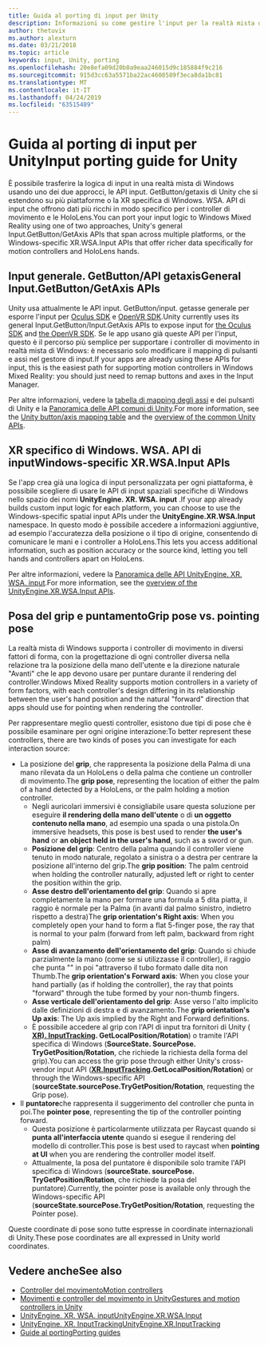 ```yaml
---
title: Guida al porting di input per Unity
description: Informazioni su come gestire l'input per la realtà mista di Windows in Unity.
author: thetuvix
ms.author: alexturn
ms.date: 03/21/2018
ms.topic: article
keywords: input, Unity, porting
ms.openlocfilehash: 20e8efa09d20b0a9eaa246015d9c185884f9c216
ms.sourcegitcommit: 915d3cc63a5571ba22ac4608589f3eca8da1bc81
ms.translationtype: MT
ms.contentlocale: it-IT
ms.lasthandoff: 04/24/2019
ms.locfileid: "63515489"
---
```

# <a name="input-porting-guide-for-unity"></a><span data-ttu-id="21f11-104">Guida al porting di input per Unity</span><span class="sxs-lookup"><span data-stu-id="21f11-104">Input porting guide for Unity</span></span>

<span data-ttu-id="21f11-105">È possibile trasferire la logica di input in una realtà mista di Windows usando uno dei due approcci, le API input. GetButton/getaxis di Unity che si estendono su più piattaforme o la XR specifica di Windows. WSA. API di input che offrono dati più ricchi in modo specifico per i controller di movimento e le HoloLens.</span><span class="sxs-lookup"><span data-stu-id="21f11-105">You can port your input logic to Windows Mixed Reality using one of two approaches, Unity's general Input.GetButton/GetAxis APIs that span across multiple platforms, or the Windows-specific XR.WSA.Input APIs that offer richer data specifically for motion controllers and HoloLens hands.</span></span>

## <a name="general-inputgetbuttongetaxis-apis"></a><span data-ttu-id="21f11-106">Input generale. GetButton/API getaxis</span><span class="sxs-lookup"><span data-stu-id="21f11-106">General Input.GetButton/GetAxis APIs</span></span>

<span data-ttu-id="21f11-107">Unity usa attualmente le API input. GetButton/input. getasse generale per esporre l'input per [Oculus SDK](https://docs.unity3d.com/Manual/OculusControllers.html) e [OpenVR SDK](https://docs.unity3d.com/Manual/OpenVRControllers.html).</span><span class="sxs-lookup"><span data-stu-id="21f11-107">Unity currently uses its general Input.GetButton/Input.GetAxis APIs to expose input for [the Oculus SDK](https://docs.unity3d.com/Manual/OculusControllers.html) and [the OpenVR SDK](https://docs.unity3d.com/Manual/OpenVRControllers.html).</span></span> <span data-ttu-id="21f11-108">Se le app usano già queste API per l'input, questo è il percorso più semplice per supportare i controller di movimento in realtà mista di Windows: è necessario solo modificare il mapping di pulsanti e assi nel gestore di input.</span><span class="sxs-lookup"><span data-stu-id="21f11-108">If your apps are already using these APIs for input, this is the easiest path for supporting motion controllers in Windows Mixed Reality: you should just need to remap buttons and axes in the Input Manager.</span></span>

<span data-ttu-id="21f11-109">Per altre informazioni, vedere la [tabella di mapping degli assi](gestures-and-motion-controllers-in-unity.md#unity-buttonaxis-mapping-table) e dei pulsanti di Unity e la [Panoramica delle API comuni di Unity](gestures-and-motion-controllers-in-unity.md#common-unity-apis-inputgetbuttongetaxis).</span><span class="sxs-lookup"><span data-stu-id="21f11-109">For more information, see the [Unity button/axis mapping table](gestures-and-motion-controllers-in-unity.md#unity-buttonaxis-mapping-table) and the [overview of the common Unity APIs](gestures-and-motion-controllers-in-unity.md#common-unity-apis-inputgetbuttongetaxis).</span></span>

## <a name="windows-specific-xrwsainput-apis"></a><span data-ttu-id="21f11-110">XR specifico di Windows. WSA. API di input</span><span class="sxs-lookup"><span data-stu-id="21f11-110">Windows-specific XR.WSA.Input APIs</span></span>

<span data-ttu-id="21f11-111">Se l'app crea già una logica di input personalizzata per ogni piattaforma, è possibile scegliere di usare le API di input spaziali specifiche di Windows nello spazio dei nomi **UnityEngine. XR. WSA. input** .</span><span class="sxs-lookup"><span data-stu-id="21f11-111">If your app already builds custom input logic for each platform, you can choose to use the Windows-specific spatial input APIs under the **UnityEngine.XR.WSA.Input** namespace.</span></span> <span data-ttu-id="21f11-112">In questo modo è possibile accedere a informazioni aggiuntive, ad esempio l'accuratezza della posizione o il tipo di origine, consentendo di comunicare le mani e i controller a HoloLens.</span><span class="sxs-lookup"><span data-stu-id="21f11-112">This lets you access additional information, such as position accuracy or the source kind, letting you tell hands and controllers apart on HoloLens.</span></span>

<span data-ttu-id="21f11-113">Per altre informazioni, vedere la [Panoramica delle API UnityEngine. XR. WSA. input](gestures-and-motion-controllers-in-unity.md#windows-specific-apis-xrwsainput).</span><span class="sxs-lookup"><span data-stu-id="21f11-113">For more information, see the [overview of the UnityEngine.XR.WSA.Input APIs](gestures-and-motion-controllers-in-unity.md#windows-specific-apis-xrwsainput).</span></span>

## <a name="grip-pose-vs-pointing-pose"></a><span data-ttu-id="21f11-114">Posa del grip e puntamento</span><span class="sxs-lookup"><span data-stu-id="21f11-114">Grip pose vs. pointing pose</span></span>

<span data-ttu-id="21f11-115">La realtà mista di Windows supporta i controller di movimento in diversi fattori di forma, con la progettazione di ogni controller diversa nella relazione tra la posizione della mano dell'utente e la direzione naturale "Avanti" che le app devono usare per puntare durante il rendering del controller.</span><span class="sxs-lookup"><span data-stu-id="21f11-115">Windows Mixed Reality supports motion controllers in a variety of form factors, with each controller's design differing in its relationship between the user's hand position and the natural "forward" direction that apps should use for pointing when rendering the controller.</span></span>

<span data-ttu-id="21f11-116">Per rappresentare meglio questi controller, esistono due tipi di pose che è possibile esaminare per ogni origine interazione:</span><span class="sxs-lookup"><span data-stu-id="21f11-116">To better represent these controllers, there are two kinds of poses you can investigate for each interaction source:</span></span>

* <span data-ttu-id="21f11-117">La posizione del **grip**, che rappresenta la posizione della Palma di una mano rilevata da un HoloLens o della palma che contiene un controller di movimento.</span><span class="sxs-lookup"><span data-stu-id="21f11-117">The **grip pose**, representing the location of either the palm of a hand detected by a HoloLens, or the palm holding a motion controller.</span></span>
    * <span data-ttu-id="21f11-118">Negli auricolari immersivi è consigliabile usare questa soluzione per eseguire **il rendering della mano dell'utente** o di **un oggetto contenuto nella mano**, ad esempio una spada o una pistola.</span><span class="sxs-lookup"><span data-stu-id="21f11-118">On immersive headsets, this pose is best used to render **the user's hand** or **an object held in the user's hand**, such as a sword or gun.</span></span>
    * <span data-ttu-id="21f11-119">**Posizione del grip**: Centro della palma quando il controller viene tenuto in modo naturale, regolato a sinistra o a destra per centrare la posizione all'interno del grip.</span><span class="sxs-lookup"><span data-stu-id="21f11-119">The **grip position**: The palm centroid when holding the controller naturally, adjusted left or right to center the position within the grip.</span></span>
    * <span data-ttu-id="21f11-120">**Asse destro dell'orientamento del grip**: Quando si apre completamente la mano per formare una formula a 5 dita piatta, il raggio è normale per la Palma (in avanti dal palmo sinistro, indietro rispetto a destra)</span><span class="sxs-lookup"><span data-stu-id="21f11-120">The **grip orientation's Right axis**: When you completely open your hand to form a flat 5-finger pose, the ray that is normal to your palm (forward from left palm, backward from right palm)</span></span>
    * <span data-ttu-id="21f11-121">**Asse di avanzamento dell'orientamento del grip**: Quando si chiude parzialmente la mano (come se si utilizzasse il controller), il raggio che punta "" in poi "attraverso il tubo formato dalle dita non Thumb.</span><span class="sxs-lookup"><span data-stu-id="21f11-121">The **grip orientation's Forward axis**: When you close your hand partially (as if holding the controller), the ray that points "forward" through the tube formed by your non-thumb fingers.</span></span>
    * <span data-ttu-id="21f11-122">**Asse verticale dell'orientamento del grip**: Asse verso l'alto implicito dalle definizioni di destra e di avanzamento.</span><span class="sxs-lookup"><span data-stu-id="21f11-122">The **grip orientation's Up axis**: The Up axis implied by the Right and Forward definitions.</span></span>
    * <span data-ttu-id="21f11-123">È possibile accedere al grip con l'API di input tra fornitori di Unity ( **[XR). InputTracking](https://docs.unity3d.com/ScriptReference/XR.InputTracking.html). GetLocalPosition/Rotation**) o tramite l'API specifica di Windows (**SourceState. SourcePose. TryGetPosition/Rotation**, che richiede la richiesta della forma del grip).</span><span class="sxs-lookup"><span data-stu-id="21f11-123">You can access the grip pose through either Unity's cross-vendor input API (**[XR.InputTracking](https://docs.unity3d.com/ScriptReference/XR.InputTracking.html).GetLocalPosition/Rotation**) or through the Windows-specific API (**sourceState.sourcePose.TryGetPosition/Rotation**, requesting the Grip pose).</span></span>
* <span data-ttu-id="21f11-124">Il **puntatore**che rappresenta il suggerimento del controller che punta in poi.</span><span class="sxs-lookup"><span data-stu-id="21f11-124">The **pointer pose**, representing the tip of the controller pointing forward.</span></span>
    * <span data-ttu-id="21f11-125">Questa posizione è particolarmente utilizzata per Raycast quando si **punta all'interfaccia utente** quando si esegue il rendering del modello di controller.</span><span class="sxs-lookup"><span data-stu-id="21f11-125">This pose is best used to raycast when **pointing at UI** when you are rendering the controller model itself.</span></span>
    * <span data-ttu-id="21f11-126">Attualmente, la posa del puntatore è disponibile solo tramite l'API specifica di Windows (**sourceState. sourcePose. TryGetPosition/Rotation**, che richiede la posa del puntatore).</span><span class="sxs-lookup"><span data-stu-id="21f11-126">Currently, the pointer pose is available only through the Windows-specific API (**sourceState.sourcePose.TryGetPosition/Rotation**, requesting the Pointer pose).</span></span>

<span data-ttu-id="21f11-127">Queste coordinate di pose sono tutte espresse in coordinate internazionali di Unity.</span><span class="sxs-lookup"><span data-stu-id="21f11-127">These pose coordinates are all expressed in Unity world coordinates.</span></span>

## <a name="see-also"></a><span data-ttu-id="21f11-128">Vedere anche</span><span class="sxs-lookup"><span data-stu-id="21f11-128">See also</span></span>
* [<span data-ttu-id="21f11-129">Controller del movimento</span><span class="sxs-lookup"><span data-stu-id="21f11-129">Motion controllers</span></span>](motion-controllers.md)
* [<span data-ttu-id="21f11-130">Movimenti e controller del movimento in Unity</span><span class="sxs-lookup"><span data-stu-id="21f11-130">Gestures and motion controllers in Unity</span></span>](gestures-and-motion-controllers-in-unity.md)
* [<span data-ttu-id="21f11-131">UnityEngine. XR. WSA. input</span><span class="sxs-lookup"><span data-stu-id="21f11-131">UnityEngine.XR.WSA.Input</span></span>](https://docs.unity3d.com/ScriptReference/XR.WSA.Input.InteractionManager.html)
* [<span data-ttu-id="21f11-132">UnityEngine. XR. InputTracking</span><span class="sxs-lookup"><span data-stu-id="21f11-132">UnityEngine.XR.InputTracking</span></span>](https://docs.unity3d.com/ScriptReference/XR.InputTracking.html)
* [<span data-ttu-id="21f11-133">Guide al porting</span><span class="sxs-lookup"><span data-stu-id="21f11-133">Porting guides</span></span>](porting-guides.md)
